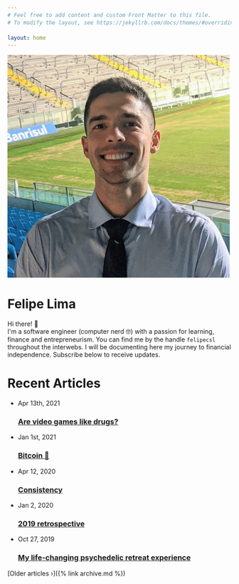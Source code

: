 ```yaml
---
# Feel free to add content and custom Front Matter to this file.
# To modify the layout, see https://jekyllrb.com/docs/themes/#overriding-theme-defaults

layout: home
---
```


<div class="hero">
  <img class="about-avatar" src="/images/about-2021.jpg"/>
  <div class="intro-bio">
    <h1 class="brand-font">Felipe Lima</h1>
    <p>
    Hi there! 👋 <br>I'm a software engineer (computer nerd 🤓) with a passion for learning, finance and entrepreneurism.
    You can find me by the handle <code>felipecsl</code> throughout the interwebs. I will be documenting
    here my journey to financial independence. Subscribe below to receive updates.
    </p>
    <script async data-uid="6486d12bcb" src="https://marvelous-builder-9321.ck.page/6486d12bcb/index.js"></script>
  </div>
</div>
<h1>Recent Articles</h1>
<ul class="post-list">
  <li>
    <span class="post-meta">Apr 13th, 2021</span>
    <h3>
      <a class="post-link" href="2021/04/13/are-video-games-drugs.html">
        Are video games like drugs?
      </a>
    </h3>
  </li>
  <li>
    <span class="post-meta">Jan 1st, 2021</span>
    <h3>
      <a class="post-link" href="2021/01/01/bitcoin.html">
        Bitcoin 💸
      </a>
    </h3>
  </li>
  <li>
    <span class="post-meta">Apr 12, 2020</span>
    <h3>
      <a class="post-link" href="2020/04/12/consistency.html">
        Consistency
      </a>
    </h3>
  </li>
  <li>
    <span class="post-meta">Jan 2, 2020</span>
    <h3>
      <a class="post-link" href="2019/12/25/my-2019-retrospective.html">
        2019 retrospective
      </a>
    </h3>
  </li>
  <li>
    <span class="post-meta">Oct 27, 2019</span>
    <h3>
      <a class="post-link" href="/2019/10/27/my-psychedelic-retreat-experience.html">
        My life-changing psychedelic retreat experience
      </a>
    </h3>
  </li>
</ul>
[Older articles &rsaquo;]({% link archive.md %})
